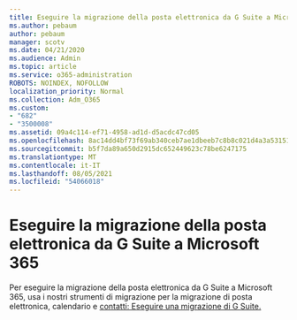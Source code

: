 ```yaml
---
title: Eseguire la migrazione della posta elettronica da G Suite a Microsoft 365
ms.author: pebaum
author: pebaum
manager: scotv
ms.date: 04/21/2020
ms.audience: Admin
ms.topic: article
ms.service: o365-administration
ROBOTS: NOINDEX, NOFOLLOW
localization_priority: Normal
ms.collection: Adm_O365
ms.custom:
- "682"
- "3500008"
ms.assetid: 09a4c114-ef71-4958-ad1d-d5acdc47cd05
ms.openlocfilehash: 8ac14dd4bf73f69ab340ceb7ae1dbeeb7c8b8c021d4a3a53151ab8c62eb268f8
ms.sourcegitcommit: b5f7da89a650d2915dc652449623c78be6247175
ms.translationtype: MT
ms.contentlocale: it-IT
ms.lasthandoff: 08/05/2021
ms.locfileid: "54066018"
---
```

# <a name="migrate-email-from-g-suite-to-microsoft-365"></a>Eseguire la migrazione della posta elettronica da G Suite a Microsoft 365

Per eseguire la migrazione della posta elettronica da G Suite a Microsoft 365, usa i nostri strumenti di migrazione per la migrazione di posta elettronica, calendario e [contatti: Eseguire una migrazione di G Suite.](https://docs.microsoft.com/Exchange/mailbox-migration/perform-g-suite-migration)
  